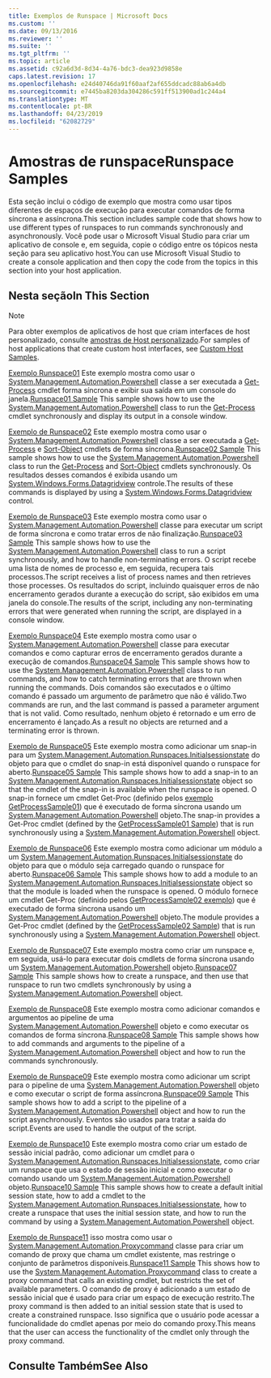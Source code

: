 ```yaml
---
title: Exemplos de Runspace | Microsoft Docs
ms.custom: ''
ms.date: 09/13/2016
ms.reviewer: ''
ms.suite: ''
ms.tgt_pltfrm: ''
ms.topic: article
ms.assetid: c92a6d3d-8d34-4a76-bdc3-dea923d9858e
caps.latest.revision: 17
ms.openlocfilehash: e24d40746da91f60aaf2af655ddcadc88ab6a4db
ms.sourcegitcommit: e7445ba8203da304286c591ff513900ad1c244a4
ms.translationtype: MT
ms.contentlocale: pt-BR
ms.lasthandoff: 04/23/2019
ms.locfileid: "62082729"
---
```

# <a name="runspace-samples"></a><span data-ttu-id="11652-102">Amostras de runspace</span><span class="sxs-lookup"><span data-stu-id="11652-102">Runspace Samples</span></span>

<span data-ttu-id="11652-103">Esta seção inclui o código de exemplo que mostra como usar tipos diferentes de espaços de execução para executar comandos de forma síncrona e assíncrona.</span><span class="sxs-lookup"><span data-stu-id="11652-103">This section includes sample code that shows how to use different types of runspaces to run commands synchronously and asynchronously.</span></span> <span data-ttu-id="11652-104">Você pode usar o Microsoft Visual Studio para criar um aplicativo de console e, em seguida, copie o código entre os tópicos nesta seção para seu aplicativo host.</span><span class="sxs-lookup"><span data-stu-id="11652-104">You can use Microsoft Visual Studio to create a console application and then copy the code from the topics in this section into your host application.</span></span>

## <a name="in-this-section"></a><span data-ttu-id="11652-105">Nesta seção</span><span class="sxs-lookup"><span data-stu-id="11652-105">In This Section</span></span>

> [!NOTE]
> <span data-ttu-id="11652-106">Para obter exemplos de aplicativos de host que criam interfaces de host personalizado, consulte [amostras de Host personalizado](./custom-host-samples.md).</span><span class="sxs-lookup"><span data-stu-id="11652-106">For samples of host applications that create custom host interfaces, see [Custom Host Samples](./custom-host-samples.md).</span></span>

 <span data-ttu-id="11652-107">[Exemplo Runspace01](./runspace01-sample.md) Este exemplo mostra como usar o [System.Management.Automation.Powershell](/dotnet/api/system.management.automation.powershell) classe a ser executada a [Get-Process](/powershell/module/Microsoft.PowerShell.Management/Get-Process) cmdlet forma síncrona e exibir sua saída em um console do janela.</span><span class="sxs-lookup"><span data-stu-id="11652-107">[Runspace01 Sample](./runspace01-sample.md) This sample shows how to use the [System.Management.Automation.Powershell](/dotnet/api/system.management.automation.powershell) class to run the [Get-Process](/powershell/module/Microsoft.PowerShell.Management/Get-Process) cmdlet synchronously and display its output in a console window.</span></span>

 <span data-ttu-id="11652-108">[Exemplo de Runspace02](./runspace02-sample.md) Este exemplo mostra como usar o [System.Management.Automation.Powershell](/dotnet/api/system.management.automation.powershell) classe a ser executada a [Get-Process](/powershell/module/Microsoft.PowerShell.Management/Get-Process) e [Sort-Object](/powershell/module/Microsoft.PowerShell.Utility/Sort-Object) cmdlets de forma síncrona.</span><span class="sxs-lookup"><span data-stu-id="11652-108">[Runspace02 Sample](./runspace02-sample.md) This sample shows how to use the [System.Management.Automation.Powershell](/dotnet/api/system.management.automation.powershell) class to run the [Get-Process](/powershell/module/Microsoft.PowerShell.Management/Get-Process) and [Sort-Object](/powershell/module/Microsoft.PowerShell.Utility/Sort-Object) cmdlets synchronously.</span></span> <span data-ttu-id="11652-109">Os resultados desses comandos é exibida usando um [System.Windows.Forms.Datagridview](/dotnet/api/System.Windows.Forms.DataGridView) controle.</span><span class="sxs-lookup"><span data-stu-id="11652-109">The results of these commands is displayed by using a [System.Windows.Forms.Datagridview](/dotnet/api/System.Windows.Forms.DataGridView) control.</span></span>

 <span data-ttu-id="11652-110">[Exemplo de Runspace03](./runspace03-sample.md) Este exemplo mostra como usar o [System.Management.Automation.Powershell](/dotnet/api/system.management.automation.powershell) classe para executar um script de forma síncrona e como tratar erros de não finalização.</span><span class="sxs-lookup"><span data-stu-id="11652-110">[Runspace03 Sample](./runspace03-sample.md) This sample shows how to use the [System.Management.Automation.Powershell](/dotnet/api/system.management.automation.powershell) class to run a script synchronously, and how to handle non-terminating errors.</span></span> <span data-ttu-id="11652-111">O script recebe uma lista de nomes de processo e, em seguida, recupera tais processos.</span><span class="sxs-lookup"><span data-stu-id="11652-111">The script receives a list of process names and then retrieves those processes.</span></span> <span data-ttu-id="11652-112">Os resultados do script, incluindo quaisquer erros de não encerramento gerados durante a execução do script, são exibidos em uma janela do console.</span><span class="sxs-lookup"><span data-stu-id="11652-112">The results of the script, including any non-terminating errors that were generated when running the script, are displayed in a console window.</span></span>

 <span data-ttu-id="11652-113">[Exemplo Runspace04](./runspace04-sample.md) Este exemplo mostra como usar o [System.Management.Automation.Powershell](/dotnet/api/system.management.automation.powershell) classe para executar comandos e como capturar erros de encerramento gerados durante a execução de comandos.</span><span class="sxs-lookup"><span data-stu-id="11652-113">[Runspace04 Sample](./runspace04-sample.md) This sample shows how to use the [System.Management.Automation.Powershell](/dotnet/api/system.management.automation.powershell) class to run commands, and how to catch terminating errors that are thrown when running the commands.</span></span> <span data-ttu-id="11652-114">Dois comandos são executados e o último comando é passado um argumento de parâmetro que não é válido.</span><span class="sxs-lookup"><span data-stu-id="11652-114">Two commands are run, and the last command is passed a parameter argument that is not valid.</span></span> <span data-ttu-id="11652-115">Como resultado, nenhum objeto é retornado e um erro de encerramento é lançado.</span><span class="sxs-lookup"><span data-stu-id="11652-115">As a result no objects are returned and a terminating error is thrown.</span></span>

 <span data-ttu-id="11652-116">[Exemplo de Runspace05](./runspace05-sample.md) Este exemplo mostra como adicionar um snap-in para um [System.Management.Automation.Runspaces.Initialsessionstate](/dotnet/api/System.Management.Automation.Runspaces.InitialSessionState) do objeto para que o cmdlet do snap-in está disponível quando o runspace for aberto.</span><span class="sxs-lookup"><span data-stu-id="11652-116">[Runspace05 Sample](./runspace05-sample.md) This sample shows how to add a snap-in to an [System.Management.Automation.Runspaces.Initialsessionstate](/dotnet/api/System.Management.Automation.Runspaces.InitialSessionState) object so that the cmdlet of the snap-in is available when the runspace is opened.</span></span> <span data-ttu-id="11652-117">O snap-in fornece um cmdlet Get-Proc (definido pelos [exemplo GetProcessSample01](../cmdlet/getprocesssample01-sample.md)) que é executado de forma síncrona usando um [System.Management.Automation.Powershell](/dotnet/api/system.management.automation.powershell) objeto.</span><span class="sxs-lookup"><span data-stu-id="11652-117">The snap-in provides a Get-Proc cmdlet (defined by the [GetProcessSample01 Sample](../cmdlet/getprocesssample01-sample.md)) that is run synchronously using a [System.Management.Automation.Powershell](/dotnet/api/system.management.automation.powershell) object.</span></span>

 <span data-ttu-id="11652-118">[Exemplo de Runspace06](./runspace06-sample.md) Este exemplo mostra como adicionar um módulo a um [System.Management.Automation.Runspaces.Initialsessionstate](/dotnet/api/System.Management.Automation.Runspaces.InitialSessionState) do objeto para que o módulo seja carregado quando o runspace for aberto.</span><span class="sxs-lookup"><span data-stu-id="11652-118">[Runspace06 Sample](./runspace06-sample.md) This sample shows how to add a module to an [System.Management.Automation.Runspaces.Initialsessionstate](/dotnet/api/System.Management.Automation.Runspaces.InitialSessionState) object so that the module is loaded when the runspace is opened.</span></span> <span data-ttu-id="11652-119">O módulo fornece um cmdlet Get-Proc (definido pelos [GetProcessSample02 exemplo](../cmdlet/getprocesssample02-sample.md)) que é executado de forma síncrona usando um [System.Management.Automation.Powershell](/dotnet/api/system.management.automation.powershell) objeto.</span><span class="sxs-lookup"><span data-stu-id="11652-119">The module provides a Get-Proc cmdlet (defined by the [GetProcessSample02 Sample](../cmdlet/getprocesssample02-sample.md)) that is run synchronously using a [System.Management.Automation.Powershell](/dotnet/api/system.management.automation.powershell) object.</span></span>

 <span data-ttu-id="11652-120">[Exemplo de Runspace07](./runspace07-sample.md) Este exemplo mostra como criar um runspace e, em seguida, usá-lo para executar dois cmdlets de forma síncrona usando um [System.Management.Automation.Powershell](/dotnet/api/system.management.automation.powershell) objeto.</span><span class="sxs-lookup"><span data-stu-id="11652-120">[Runspace07 Sample](./runspace07-sample.md) This sample shows how to create a runspace, and then use that runspace to run two cmdlets synchronously by using a [System.Management.Automation.Powershell](/dotnet/api/system.management.automation.powershell) object.</span></span>

 <span data-ttu-id="11652-121">[Exemplo de Runspace08](./runspace08-sample.md) Este exemplo mostra como adicionar comandos e argumentos ao pipeline de uma [System.Management.Automation.Powershell](/dotnet/api/system.management.automation.powershell) objeto e como executar os comandos de forma síncrona.</span><span class="sxs-lookup"><span data-stu-id="11652-121">[Runspace08 Sample](./runspace08-sample.md) This sample shows how to add commands and arguments to the pipeline of a [System.Management.Automation.Powershell](/dotnet/api/system.management.automation.powershell) object and how to run the commands synchronously.</span></span>

 <span data-ttu-id="11652-122">[Exemplo de Runspace09](./runspace09-sample.md) Este exemplo mostra como adicionar um script para o pipeline de uma [System.Management.Automation.Powershell](/dotnet/api/system.management.automation.powershell) objeto e como executar o script de forma assíncrona.</span><span class="sxs-lookup"><span data-stu-id="11652-122">[Runspace09 Sample](./runspace09-sample.md) This sample shows how to add a script to the pipeline of a [System.Management.Automation.Powershell](/dotnet/api/system.management.automation.powershell) object and how to run the script asynchronously.</span></span> <span data-ttu-id="11652-123">Eventos são usados para tratar a saída do script.</span><span class="sxs-lookup"><span data-stu-id="11652-123">Events are used to handle the output of the script.</span></span>

 <span data-ttu-id="11652-124">[Exemplo de Runspace10](./runspace10-sample.md) Este exemplo mostra como criar um estado de sessão inicial padrão, como adicionar um cmdlet para o [System.Management.Automation.Runspaces.Initialsessionstate](/dotnet/api/System.Management.Automation.Runspaces.InitialSessionState), como criar um runspace que usa o estado de sessão inicial e como executar o comando usando um [System.Management.Automation.Powershell](/dotnet/api/system.management.automation.powershell) objeto.</span><span class="sxs-lookup"><span data-stu-id="11652-124">[Runspace10 Sample](./runspace10-sample.md) This sample shows how to create a default initial session state, how to add a cmdlet to the [System.Management.Automation.Runspaces.Initialsessionstate](/dotnet/api/System.Management.Automation.Runspaces.InitialSessionState), how to create a runspace that uses the initial session state, and how to run the command by using a [System.Management.Automation.Powershell](/dotnet/api/system.management.automation.powershell) object.</span></span>

 <span data-ttu-id="11652-125">[Exemplo de Runspace11](./runspace11-sample.md) isso mostra como usar o [System.Management.Automation.Proxycommand](/dotnet/api/System.Management.Automation.ProxyCommand) classe para criar um comando de proxy que chama um cmdlet existente, mas restringe o conjunto de parâmetros disponíveis.</span><span class="sxs-lookup"><span data-stu-id="11652-125">[Runspace11 Sample](./runspace11-sample.md) This shows how to use the [System.Management.Automation.Proxycommand](/dotnet/api/System.Management.Automation.ProxyCommand) class to create a proxy command that calls an existing cmdlet, but restricts the set of available parameters.</span></span> <span data-ttu-id="11652-126">O comando de proxy é adicionado a um estado de sessão inicial que é usado para criar um espaço de execução restrito.</span><span class="sxs-lookup"><span data-stu-id="11652-126">The proxy command is then added to an initial session state that is used to create a constrained runspace.</span></span> <span data-ttu-id="11652-127">Isso significa que o usuário pode acessar a funcionalidade do cmdlet apenas por meio do comando proxy.</span><span class="sxs-lookup"><span data-stu-id="11652-127">This means that the user can access the functionality of the cmdlet only through the proxy command.</span></span>

## <a name="see-also"></a><span data-ttu-id="11652-128">Consulte Também</span><span class="sxs-lookup"><span data-stu-id="11652-128">See Also</span></span>
